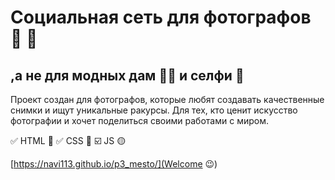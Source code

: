 # Социальная сеть для фотографов 📸 🌄
## ,а не для модных дам 💃🏻 и селфи 🤳

Проект создан для фотографов, которые любят создавать качественные снимки и ищут уникальные ракурсы. Для тех, кто ценит искусство фотографии и хочет поделиться своими работами с миром.

✅ HTML 🔴
✅ CSS 🔵
☑️ JS 🟡

[https://navi113.github.io/p3_mesto/](Welcome 😉)
